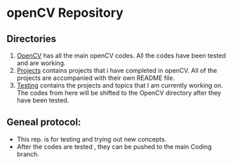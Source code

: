 # openCV Repository  

## Directories  
1. [OpenCV](https://github.com/Pranjalmishra30/openCV-Rep/tree/master/OpenCV) has all the main openCV codes. All the codes have been tested and are working.  
2. [Projects](https://github.com/Pranjalmishra30/openCV-Rep/tree/master/Projects) contains projects that i have completed in openCV. All of the projects are         accompanied with their own README file.
3. [Testing](https://github.com/Pranjalmishra30/openCV-Rep/tree/master/Testing) contains the projects and topics that I am currently working on. The codes from here will be shifted to the OpenCV directory after they have been tested.

## Geneal protocol:  
   * This rep. is for testing and trying out new concepts.  
   * After the codes are tested , they can be pushed to the main Coding branch.

